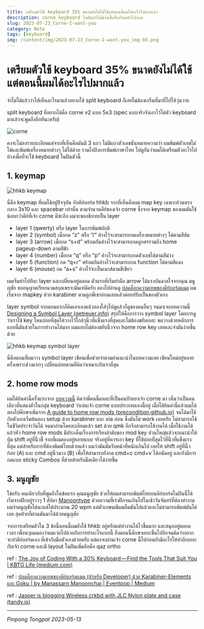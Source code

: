 ```yaml
---
title: เตรียมตัวใช้ keyboard 35% ขนาดยังไม่ได้ใช้แต่ตอนนี้ผมได้อะไรไปมากแล้ว
description: corne keyboard ในฝันยังไม่มีเงินซื้อก็เตรียมตัวไปก่อน
slug: 2023-07-23_Corne-I-want-you
category: Note
tags: [keyboard]
img: /content/img/2023-07-23_Corne-I-want-you_img-03.png
---
```


# เตรียมตัวใช้ keyboard 35% ขนาดยังไม่ได้ใช้แต่ตอนนี้ผมได้อะไรไปมากแล้ว

จำไม่ได้แล้วว่าไปเห็นอะไรมาแล้วอยากใช้ split keyboard ก็เลยไม่ต้องเกริ่นที่มาที่ไปให้วุ่นวาย

split keyboard ที่อยากได้คือ corne v2 แบบ 5x3 (spec แบบจริงจังเอาไว้ได้ตัว keyboard มาแล้วจะพูดถึงอีกทีนะครับ)

![corne](/content/img/2023-07-23_Corne-I-want-you_img-01.png)

คงจะไม่ลงรายละเอียดแต่จากที่เห็นคือมันมี 3 แถว ไม่มีแถวตัวเลขนั่นหมายความว่า ผมพิมพ์ตัวเลขไม่ได้และพิมพ์เครื่องหมายต่างๆ ไม่ได้ด้วย รวมไปถึงการพิมพ์ภาษาไทย ไปดูกันว่าผมได้เตรียมตัวอะไรไปบ้างเพื่อที่จะใช้ keyboard ในฝันตัวนี้

## 1. keymap

![hhkb keymap](/content/img/2023-07-23_Corne-I-want-you_img-02.png)

นี่คือ keymap ที่ผมใช้อยู่ปัจจุบัน กับคีย์บอร์ด hhkb จากที่เห็นคือผม map key เฉพาะส่วนตรงกลาง 3x10 และ spacebar เท่านั้น ตามจำนวนคึย์ของเจ้า corne ซึ่งจาก keymap ของผมมันใช้น้อยกว่าคีย์ที่เจ้า corne มีซะอีก ผมจะขออธิบายเป็น layer

- layer 1 (qwerty) หรือ layer ในการพิมพ์ปกติ
- layer 2 (symbol) เมื่อกด “z” หรือ “/” ค้างไว้จะสามารถกดเครื่องหมายต่างๆ ได้ตามสีส้ม
- layer 3 (arrow) เมื่อกด “s+d” พร้อมกันค้างไว้จะสามารถกดลูกศรรวมถึง home pageup-down ตามสีฟ้า
- layer 4 (number) เมื่อกด “q” หรือ “p” ค้างไว้จะสามารถกดตัวเลขได้ตามสีม่วง
- layer 5 (function) กด “q+r” พร้อมกันค้างไว้จะสามารถกด function ได้ตามสีแดง
- layer 6 (mouse) กด “a+s” ค้างไว้จะเป็นเมาส์ตามสีเขียว

ผมเริ่มทำไปทีละ layer และเปลี่ยนอยู่ตลอด ตัวแรกที่เริ่มทำคือ arrow ได้แรงบันดาลใจจากคุณ มนูญชัย ขออนุญาตเรียกนามสกุลเพราะมันเท่ดีครับ ลองไปอ่านดู [ปลดล็อกความเทพของคีย์บอร์ดแมค](https://medium.com/event-pop/%E0%B8%9B%E0%B8%A5%E0%B8%94%E0%B8%A5%E0%B9%87%E0%B8%AD%E0%B8%81%E0%B8%84%E0%B8%A7%E0%B8%B2%E0%B8%A1%E0%B9%80%E0%B8%97%E0%B8%9E%E0%B8%82%E0%B8%AD%E0%B8%87%E0%B8%84%E0%B8%B5%E0%B8%A2%E0%B9%8C%E0%B8%9A%E0%B8%AD%E0%B8%A3%E0%B9%8C%E0%B8%94%E0%B9%81%E0%B8%A1%E0%B8%84-%E0%B8%AA%E0%B8%B3%E0%B8%AB%E0%B8%A3%E0%B8%B1%E0%B8%9A-developer-%E0%B8%94%E0%B9%89%E0%B8%A7%E0%B8%A2-karabiner-elements-%E0%B9%81%E0%B8%A5%E0%B8%B0-goku-e9fb87226db9) ผมเริ่มจาก mapkey ด้วย karabiner ตามลูกพี่เขาก่อนเลยแล้วค่อยปรับเป็นของตัวเอง

layer symbol จากตอนแรกก็คิดเอาเองแล้วลองใส่ๆไปดูแล้วก็ดูของคนอื่นๆ จนมาเจอบทความนี้ [Designing a Symbol Layer (getreuer.info)](https://getreuer.info/posts/keyboards/symbol-layer/index.html) สรุปให้คือการวาง symbol layer โดยการดูว่าเราใช้ key ไหนบ่อยที่สุดให้วางไว้ใกล้ๆนิ้วที่แข็งแรงที่สุดและไม่ต้องขยับเยอะ พอวางด้วยหลักการแบบนี้มันช่วยในการทำงานได้มาก ผมแทบไม่ต้องขยับนิ้วจาก home row key เลยและจำมันง่ายขึ้นด้วย

![hhkb keymap symbol layer](/content/img/2023-07-23_Corne-I-want-you_img-03.png)

นี่คือตอนที่ผมวาง symbol layer เขียนเพื่อช่วยจำตามคำแนะนำในบทความเลย เขียนใหม่อยู่หลายครั้งเพราะช่วงแรกๆ เปลี่ยนบ่อยตามที่คิดว่าเหมาะกับเราที่สุด

## 2. home row mods

ผมได้ยินคำนี้ครั้งแรกจาก [บทความนี้](https://medium.com/kbtg-life/the-joy-of-coding-with-a-30-keyboard-find-the-tools-that-suit-you-86987a98eebd) คิดว่าพี่คนนี้แหละที่เป็นคนป้ายยาเจ้า corne มา เห็นว่าเป็นคนเดียวที่แสดงตัวในกลุ่ม keyboard ว่าเล่นเจ้า corne แบบประกอบเองนี้อยู่ เมื่อได้ยินคำนี้แล้วผมได้ลองไปศึกษาเพิ่มจาก [A guide to home row mods (precondition.github.io)](https://precondition.github.io/home-row-mods) จนได้มาใช้กับตัวเองเริ่มต้นลอง setup ด้วย karabiner และ via ก่อน ซึ่งมันไม่ work เลยครับ ไม่สามารถใช้ในชีวิตประจำวันได้ จนมาอ่านโดยละเอียดแล้ว set ด้วย qmk อีกจึงสามารถใช้งานได้ เมื่อใช้งานได้แล้วหัว home row mods มีประเด็นเรื่องการเรียงลำดับของ mod key ส่วนใหญ่แล้วจะแนะนำให้ปุ่ม shift อยู่ที่นิ้วชี้ จากที่ผมลองอยู่หลายแบบ จริงอยู่ที่ควรเอา key ที่ใช้บ่อยที่สุดไว้ที่นิ้วที่แข็งแรงที่สุด แต่สำหรับการที่ต้องพิมพ์ไทยด้วยแล้ว ผมว่ามันมันรับหน้าที่หนักเกินไป เลยให้ shift อยู่ที่นิ้วก้อย (A) และ cmd อยู่นิ้วนาง (B) เพื่อให้สามารถยังกด cmd+c cmd+v ได้ถนัดอยู่ และยังมีการกดแบบ sticky Combos ที่ช่วยสำหรับมือเดียวได้ง่ายขึ้น

## 3. มนูญชัย

ใช่ครับ คนเดียวกับที่พูดถึงในข้อแรก คุณมนูญชัย ช่วยให้ผมสามารถพิมพ์ไทยบนคีย์บอร์ดในฝันนี้ได้ เริ่มจากฝึกอยู่ราวๆ 1 สัปดา [Manoontype](https://manoontype.web.app/) ด้วยความที่เร่งฝึกจนเกินไปในเช้าวันจันทร์ที่ต้องทำงาน ผมจำมนูญชัยได้นะแต่ได้ประมาณ 20 wpm แต่ตัวเกษมณีผมลืมมันไปแล้วและไม่สามารถพิมพ์มันได้เลย สุดท้ายก็ผ่านมันมาได้ด้วยมนูญชัย

จากการเตรียมตัวใน 3 ข้อนี้ตอนนี้ผมยังใช้ hhkb อยู่ครับแต่ทำงานได้ไวขึ้นมาก และสนุกอยู่ตลอดเวลา เพื่อนๆผมมองว่าผมเว่อไปด้วยกับการทำอะไรแบบนี้ ยิ่งตอนนี้ศึกษาเยอะขึ้นไปอีกจนคิดว่าอยากจะทำคีย์บอร์ดเอง ที่เข้ากับมือตัวเองด้วยครับ แต่คงจะผ่านเจ้า corne นี้ไปก่อนยังมีอะไรให้ทำอีกเยอะกับเจ้า corne และมี layout ในฝันเพิ่มอีกคือ qaz ortho

ref : [The Joy of Coding With a 30% Keyboard — Find the Tools That Suit You | KBTG Life (medium.com)](https://medium.com/kbtg-life/the-joy-of-coding-with-a-30-keyboard-find-the-tools-that-suit-you-86987a98eebd)

ref : [ปลดล็อกความเทพของคีย์บอร์ดแมค (สำหรับ Developer) ด้วย Karabiner-Elements และ Goku | by Manassarn Manoonchai | Eventpop | Medium](https://medium.com/event-pop/%E0%B8%9B%E0%B8%A5%E0%B8%94%E0%B8%A5%E0%B9%87%E0%B8%AD%E0%B8%81%E0%B8%84%E0%B8%A7%E0%B8%B2%E0%B8%A1%E0%B9%80%E0%B8%97%E0%B8%9E%E0%B8%82%E0%B8%AD%E0%B8%87%E0%B8%84%E0%B8%B5%E0%B8%A2%E0%B9%8C%E0%B8%9A%E0%B8%AD%E0%B8%A3%E0%B9%8C%E0%B8%94%E0%B9%81%E0%B8%A1%E0%B8%84-%E0%B8%AA%E0%B8%B3%E0%B8%AB%E0%B8%A3%E0%B8%B1%E0%B8%9A-developer-%E0%B8%94%E0%B9%89%E0%B8%A7%E0%B8%A2-karabiner-elements-%E0%B9%81%E0%B8%A5%E0%B8%B0-goku-e9fb87226db9)

ref : [Jasper is blogging Wireless crkbd with JLC Nylon plate and case (tandy.is)](https://jasper.tandy.is/blogging/wireless-crkbd-with-jlc-nylon-plate-and-case)

---

_Pinpong_ _Tongpat_
_2023-05-13_
